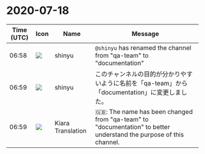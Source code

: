 # 2020-07-18

|Time (UTC)|Icon|Name|Message|
|---|---|---|---|
|06:58|![](https://avatars.slack-edge.com/2018-04-27/354445776386_e258f5ed5ba887b08668_72.jpg)|shinyu|`@shinyu` has renamed the channel from "qa-team" to "documentation"|
|06:59|![](https://avatars.slack-edge.com/2018-04-27/354445776386_e258f5ed5ba887b08668_72.jpg)|shinyu|このチャンネルの目的が分かりやすいように名前を「qa-team」から「documentation」に変更しました。|
|06:59|![](https://avatars.slack-edge.com/2019-08-21/732685848020_f3f20736795184660348_72.png)|Kiara Translation|🇬🇧: The name has been changed from "qa-team" to "documentation" to better understand the purpose of this channel.|
